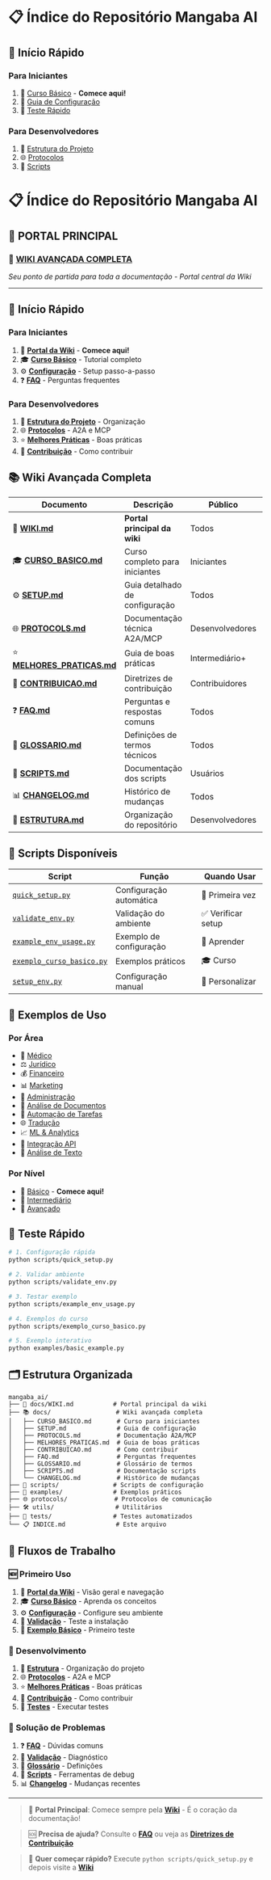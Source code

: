 # 📋 Índice do Repositório Mangaba AI

## 🚀 Início Rápido

### Para Iniciantes
1. 📖 [Curso Básico](docs/CURSO_BASICO.md) - **Comece aqui!**
2. 🔧 [Guia de Configuração](docs/SETUP.md)
3. 🧪 [Teste Rápido](#teste-rapido)

### Para Desenvolvedores
1. 📁 [Estrutura do Projeto](ESTRUTURA.md)
2. 🌐 [Protocolos](docs/PROTOCOLS.md)
3. 🔧 [Scripts](docs/SCRIPTS.md)

# 📋 Índice do Repositório Mangaba AI

## 🌟 **PORTAL PRINCIPAL**

### 📖 **[WIKI AVANÇADA COMPLETA](docs/WIKI.md)**
*Seu ponto de partida para toda a documentação - Portal central da Wiki*

---

## 🚀 Início Rápido

### Para Iniciantes
1. 🌟 **[Portal da Wiki](docs/WIKI.md)** - **Comece aqui!**
2. 🎓 **[Curso Básico](docs/CURSO_BASICO.md)** - Tutorial completo
3. ⚙️ **[Configuração](docs/SETUP.md)** - Setup passo-a-passo
4. ❓ **[FAQ](docs/FAQ.md)** - Perguntas frequentes

### Para Desenvolvedores
1. 📁 **[Estrutura do Projeto](ESTRUTURA.md)** - Organização
2. 🌐 **[Protocolos](docs/PROTOCOLS.md)** - A2A e MCP
3. ⭐ **[Melhores Práticas](docs/MELHORES_PRATICAS.md)** - Boas práticas
4. 🤝 **[Contribuição](docs/CONTRIBUICAO.md)** - Como contribuir

## 📚 Wiki Avançada Completa

| Documento | Descrição | Público | Tempo |
|-----------|-----------|---------|-------|
| 🌟 **[WIKI.md](docs/WIKI.md)** | **Portal principal da wiki** | Todos | 5-10 min |
| 🎓 **[CURSO_BASICO.md](docs/CURSO_BASICO.md)** | Curso completo para iniciantes | Iniciantes | 30-45 min |
| ⚙️ **[SETUP.md](docs/SETUP.md)** | Guia detalhado de configuração | Todos | 15-20 min |
| 🌐 **[PROTOCOLS.md](docs/PROTOCOLS.md)** | Documentação técnica A2A/MCP | Desenvolvedores | 45-60 min |
| ⭐ **[MELHORES_PRATICAS.md](docs/MELHORES_PRATICAS.md)** | Guia de boas práticas | Intermediário+ | 20-30 min |
| 🤝 **[CONTRIBUICAO.md](docs/CONTRIBUICAO.md)** | Diretrizes de contribuição | Contribuidores | 25-35 min |
| ❓ **[FAQ.md](docs/FAQ.md)** | Perguntas e respostas comuns | Todos | 10-15 min |
| 📝 **[GLOSSARIO.md](docs/GLOSSARIO.md)** | Definições de termos técnicos | Todos | Consulta |
| 🔧 **[SCRIPTS.md](docs/SCRIPTS.md)** | Documentação dos scripts | Usuários | 15-20 min |
| 📊 **[CHANGELOG.md](docs/CHANGELOG.md)** | Histórico de mudanças | Todos | Consulta |
| 📁 **[ESTRUTURA.md](ESTRUTURA.md)** | Organização do repositório | Desenvolvedores | 10-15 min |

## 🔧 Scripts Disponíveis

| Script | Função | Quando Usar |
|--------|--------|-------------|
| [`quick_setup.py`](scripts/quick_setup.py) | Configuração automática | 🚀 Primeira vez |
| [`validate_env.py`](scripts/validate_env.py) | Validação do ambiente | ✅ Verificar setup |
| [`example_env_usage.py`](scripts/example_env_usage.py) | Exemplo de configuração | 📖 Aprender |
| [`exemplo_curso_basico.py`](scripts/exemplo_curso_basico.py) | Exemplos práticos | 🎓 Curso |
| [`setup_env.py`](scripts/setup_env.py) | Configuração manual | 🔧 Personalizar |

## 📖 Exemplos de Uso

### Por Área
- 🏥 [Médico](examples/medical_example.py)
- ⚖️ [Jurídico](examples/legal_example.py)
- 💰 [Financeiro](examples/finance_example.py)
- 📊 [Marketing](examples/marketing_example.py)
- 🏢 [Administração](examples/administration_example.py)
- 📄 [Análise de Documentos](examples/document_analysis_example.py)
- 🤖 [Automação de Tarefas](examples/task_automation_example.py)
- 🌐 [Tradução](examples/translation_example.py)
- 📈 [ML & Analytics](examples/ml_analytics_example.py)
- 🔗 [Integração API](examples/api_integration_example.py)
- 📝 [Análise de Texto](examples/text_analysis_example.py)

### Por Nível
- 🎯 [Básico](examples/basic_example.py) - **Comece aqui!**
- 🔧 [Intermediário](scripts/exemplo_curso_basico.py)
- 🚀 [Avançado](docs/PROTOCOLS.md)

## 🧪 Teste Rápido

```bash
# 1. Configuração rápida
python scripts/quick_setup.py

# 2. Validar ambiente
python scripts/validate_env.py

# 3. Testar exemplo
python scripts/example_env_usage.py

# 4. Exemplos do curso
python scripts/exemplo_curso_basico.py

# 5. Exemplo interativo
python examples/basic_example.py
```

## 🗂️ Estrutura Organizada

```
mangaba_ai/
├── 🌟 docs/WIKI.md           # Portal principal da wiki
├── 📚 docs/                  # Wiki avançada completa
│   ├── CURSO_BASICO.md       # Curso para iniciantes
│   ├── SETUP.md              # Guia de configuração
│   ├── PROTOCOLS.md          # Documentação A2A/MCP
│   ├── MELHORES_PRATICAS.md  # Guia de boas práticas
│   ├── CONTRIBUICAO.md       # Como contribuir
│   ├── FAQ.md                # Perguntas frequentes
│   ├── GLOSSARIO.md          # Glossário de termos
│   ├── SCRIPTS.md            # Documentação scripts
│   └── CHANGELOG.md          # Histórico de mudanças
├── 🔧 scripts/               # Scripts de configuração
├── 📖 examples/              # Exemplos práticos
├── 🌐 protocols/             # Protocolos de comunicação
├── 🛠️ utils/                 # Utilitários
├── 🧪 tests/                 # Testes automatizados
└── 📋 INDICE.md              # Este arquivo
```

## 🎯 Fluxos de Trabalho

### 🆕 Primeiro Uso
1. 🌟 **[Portal da Wiki](docs/WIKI.md)** - Visão geral e navegação
2. 🎓 **[Curso Básico](docs/CURSO_BASICO.md)** - Aprenda os conceitos
3. ⚙️ **[Configuração](docs/SETUP.md)** - Configure seu ambiente
4. 🧪 **[Validação](scripts/validate_env.py)** - Teste a instalação
5. 📖 **[Exemplo Básico](examples/basic_example.py)** - Primeiro teste

### 🔧 Desenvolvimento
1. 📁 **[Estrutura](ESTRUTURA.md)** - Organização do projeto
2. 🌐 **[Protocolos](docs/PROTOCOLS.md)** - A2A e MCP
3. ⭐ **[Melhores Práticas](docs/MELHORES_PRATICAS.md)** - Boas práticas
4. 🤝 **[Contribuição](docs/CONTRIBUICAO.md)** - Como contribuir
5. 🧪 **[Testes](tests/)** - Executar testes

### 🐛 Solução de Problemas
1. ❓ **[FAQ](docs/FAQ.md)** - Dúvidas comuns
2. 🔧 **[Validação](scripts/validate_env.py)** - Diagnóstico
3. 📝 **[Glossário](docs/GLOSSARIO.md)** - Definições
4. 🔧 **[Scripts](docs/SCRIPTS.md)** - Ferramentas de debug
5. 📊 **[Changelog](docs/CHANGELOG.md)** - Mudanças recentes

---

> 🌟 **Portal Principal**: Comece sempre pela **[Wiki](docs/WIKI.md)** - É o coração da documentação!

> 🆘 **Precisa de ajuda?** Consulte o **[FAQ](docs/FAQ.md)** ou veja as **[Diretrizes de Contribuição](docs/CONTRIBUICAO.md)**

> 🚀 **Quer começar rápido?** Execute `python scripts/quick_setup.py` e depois visite a **[Wiki](docs/WIKI.md)**